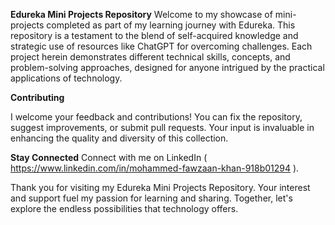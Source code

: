 **Edureka Mini Projects Repository**
Welcome to my showcase of mini-projects completed as part of my learning journey with Edureka. This repository is a testament to the blend of self-acquired knowledge and strategic use of resources like ChatGPT for overcoming challenges. Each project herein demonstrates different technical skills, concepts, and problem-solving approaches, designed for anyone intrigued by the practical applications of technology.

**Contributing** 

I welcome your feedback and contributions! You can fix the repository, suggest improvements, or submit pull requests. Your input is invaluable in enhancing the quality and diversity of this collection.

**Stay Connected**
Connect with me on LinkedIn ( https://www.linkedin.com/in/mohammed-fawzaan-khan-918b01294 ).

Thank you for visiting my Edureka Mini Projects Repository. Your interest and support fuel my passion for learning and sharing. Together, let's explore the endless possibilities that technology offers.
